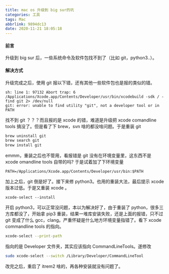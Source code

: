 ```yaml
---
title: mac os 升级到 big sur的坑
categories: 工具
tags: Mac
abbrlink: 9894dc13
date: 2020-11-21 18:05:18
---
```


#### 前言
升级到 big sur 后，一些系统命令及软件包找不到了（比如 git，python3..）。
<!--more-->

#### 解决方式
升级完成之后，使用 git 报以下错，还有其他一些软件包也是报的类似的错。
```
sh: line 1: 97132 Abort trap: 6 /Applications/Xcode.app/Contents/Developer/usr/bin/xcodebuild -sdk / -find git 2> /dev/null
git: error: unable to find utility "git", not a developer tool or in PATH
```
找不到 git ？？？而且报的是 xcode 的错，难道是升级把 xcode comandline tools 搞没了。但是看了下 brew，svn 啥的都没啥问题。于是重装 git

```sh
brew uninstall git
brew search git
brew install git
```
emmm，重装之后也不管用，看报错是 git 没有在环境变量里，这东西不是 xcode omandline tools 自带的吗? 于是试着加了下环境变量
```
PATH=/Applications/Xcode.app/Contents/Developer/usr/bin:$PATH
```
加上之后，git 倒是好了。接下来修 python3。也用的重装大法，最后提示 xcode 版本过低。于是又重装 xcode 。
```
xcode-select --install
```
开启 python3，可以正常没问题，本以为解决好了，由于重装了 python，很多三方库都没了，开始拿 pip3 重装，结果一堆库安装失败，还是上面的报错，只不过 git 变成了什么 gcc，clang。严重怀疑是什么地方环境变量指错了。看下 xcode commandline tools 的指向。
```sh
xcode-select --print-path 
```
指向的是 Developer 文件夹，其实应该指向 CommandLineTools。遂修改

```sh
sudo xcode-select --switch /Library/Developer/CommandLineTool

```
改完之后，重启了 itrem2 啥的，再各种安装就没有问题了。
